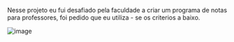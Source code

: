 Nesse projeto eu fui desafiado pela faculdade a criar um programa de notas para professores, foi pedido que eu utiliza - se os criterios a baixo. 

![image](https://user-images.githubusercontent.com/69482936/144916161-79f15a9b-0452-499a-aeca-45eceb8bdca7.png)



